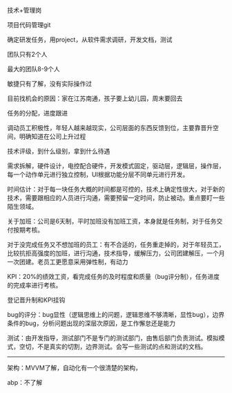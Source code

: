 技术+管理岗

项目代码管理git

确定研发任务，用project，从软件需求调研，开发文档，测试

团队只有2个人

最大的团队8-9个人

敏捷只有了解，没有实际操作过

目前找机会的原因：家在江苏南通，孩子要上幼儿园，周末要回去

任务的分配，进度跟进

调动员工积极性，年轻人越来越现实，公司层面的东西反馈到位，主要靠晋升空间，明确知道在公司上升过程

技术评级，到什么级别，拿到什么待遇

需求拆解，硬件设计，电控配合硬件，开发模式固定，驱动层，逻辑层，操作层，每一个动作单元进行独立控制，UI根据功能分层不同单元进行开发。

时间估计：对于每一块任务大概的时间都是可控的，技术上确定性很大，对于新的技术，需要跟相应的人员进行沟通，需要预留一定时间，防止被动。重点要盯一些陌生领域。

关于加班：公司是6天制，平时加班没有加班工资，本身就是任务制，对于任务交付按期考核。

对于没完成任务又不想加班的员工：有不合适的，任务重走掉的，对于年轻员工，比较抗拒高强度的加班，进行沟通，技术指导，缓解压力，公司团建解压，一个月一次团建。老员工更愿意采用弹性制，有动力

KPI：20%的绩效工资，看完成任务的及时程度和质量（bug评分制），任务进度的完成率进行考核。

登记晋升制和KPI挂钩

bug的评分：bug显性（逻辑思维上的问题，逻辑思维不够清晰，显性bug），边界条件的bug，分析问题出现的深层次原因，是工作懈怠还是能力

测试：由开发指导，测试部门不是专门的测试部门，由售后部门负责测试。模拟模式，空切，不是真实的切割，边界测试。会写一些测试的点和测试的文档。

---

架构：MVVM了解，自动化有一个很清楚的架构，

abp：不了解



